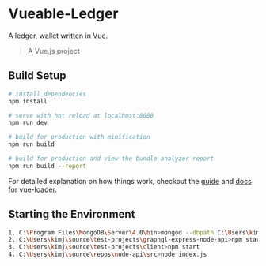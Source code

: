 # Vueable-Ledger
A ledger, wallet written in Vue.

> A Vue.js project

## Build Setup

``` bash
# install dependencies
npm install

# serve with hot reload at localhost:8080
npm run dev

# build for production with minification
npm run build

# build for production and view the bundle analyzer report
npm run build --report
```

For detailed explanation on how things work, checkout the [guide](http://vuejs-templates.github.io/webpack/) and [docs for vue-loader](http://vuejs.github.io/vue-loader).

## Starting the Environment
``` bash
1. C:\Program Files\MongoDB\Server\4.0\bin>mongod --dbpath C:\Users\kimj\data\db
2. C:\Users\kimj\source\test-projects\graphql-express-node-api>npm start
3. C:\Users\kimj\source\test-projects\client>npm start
4. C:\Users\kimj\source\repos\node-api\src>node index.js
```
